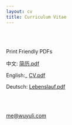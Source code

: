 ```yaml
---
layout: cv
title: Curriculum Vitae
---
```


<br />
<br />

Print Friendly PDFs
<br />

中文: <a href="https://yuliwu.github.io/cv/print/简历_吴玉立.pdf" target="_blank">简历.pdf</a>

English:_ <a href="https://yuliwu.github.io/cloud/ba/CV_YuliWu.pdf" target="_blank">CV.pdf</a>

Deutsch: <a href="https://yuliwu.github.io/cloud/ba/Lebenslauf_YuliWu.pdf" target="_blank">Lebenslauf.pdf</a>

<br />
<br />

<a href="mailto:me@wuyuli.com">me@wuyuli.com</a>
<!--( have a try, it really works 😹 )</p> -->
</div>